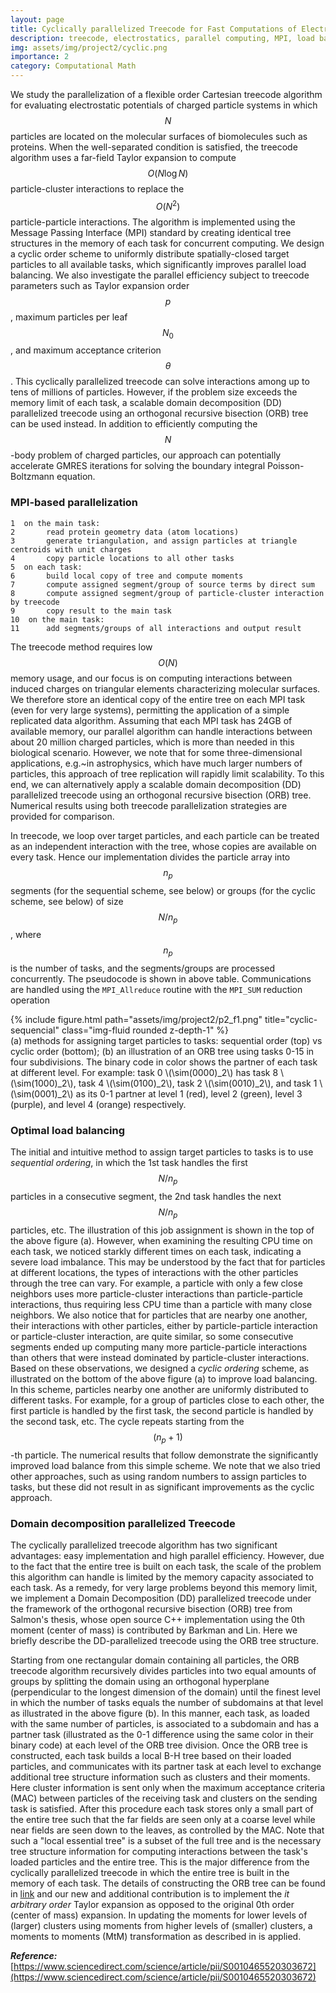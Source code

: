 ```yaml
---
layout: page
title: Cyclically parallelized Treecode for Fast Computations of Electrostatic In teractions on Molecular Surfaces
description: treecode, electrostatics, parallel computing, MPI, load balancing
img: assets/img/project2/cyclic.png
importance: 2
category: Computational Math
---
```


We study the parallelization of a flexible order Cartesian treecode algorithm
for evaluating electrostatic potentials of charged particle systems in which
$$N$$ particles are located on the molecular surfaces of biomolecules such as proteins.
When the well-separated condition is satisfied,
the treecode algorithm uses a far-field Taylor expansion
to compute $${O}(N\log{N})$$ particle-cluster interactions
to replace the $${O}(N^2)$$ particle-particle interactions.
The algorithm is implemented using the Message Passing Interface (MPI) standard
by creating identical tree structures in the memory of each task for concurrent computing.
We design a cyclic order scheme to uniformly distribute spatially-closed target particles to all available tasks,
which significantly improves parallel load balancing.
We also investigate the parallel efficiency
subject to treecode parameters such as
Taylor expansion order $$p$$,
maximum particles per leaf $$N_0$$, and
maximum acceptance criterion $$\theta$$.
This cyclically parallelized treecode can solve interactions among up to tens of millions of particles.
However, if the problem size exceeds the memory limit of each task,
a scalable domain decomposition (DD) parallelized treecode using an orthogonal recursive bisection (ORB) tree can be used instead.
In addition to efficiently computing the $$N$$-body problem of charged particles,
our approach can potentially accelerate GMRES iterations
for solving the boundary integral Poisson-Boltzmann equation.

### MPI-based parallelization
    1  on the main task: 
    2       read protein geometry data (atom locations) 
    3       generate triangulation, and assign particles at triangle centroids with unit charges
    4       copy particle locations to all other tasks 
    5  on each task:
    6       build local copy of tree and compute moments
    7       compute assigned segment/group of source terms by direct sum
    8       compute assigned segment/group of particle-cluster interaction by treecode
    9       copy result to the main task
    10  on the main task:
    11      add segments/groups of all interactions and output result

The treecode method
requires low $$O(N)$$ memory usage, and our focus is on computing
interactions between induced charges on triangular elements characterizing molecular surfaces.
We therefore store an identical copy of the entire tree 
on each MPI task (even for very large systems),
permitting the application of a simple
replicated data algorithm.
Assuming that each MPI task has 24GB of available memory,
our parallel algorithm can handle interactions 
between about 20 million charged particles, which is more than needed
in this biological scenario. However, we note that for some
three-dimensional applications, e.g.~in astrophysics, which have much
larger numbers of particles, this approach of tree replication will
rapidly limit scalability. To this end, we can alternatively apply
a scalable domain decomposition (DD) parallelized treecode 
using an orthogonal recursive bisection (ORB) tree. 
Numerical results using both treecode parallelization strategies are provided for comparison.

In treecode, we loop over target particles,
and each particle can be treated as an independent interaction with the tree,
whose copies are available on every task.
Hence our implementation divides the particle array into $$n_p$$
segments (for the sequential scheme, see below)
or groups (for the cyclic scheme, see below) of size $$N/n_p$$,
where $$n_p$$ is the number of tasks,
and the segments/groups are processed concurrently.
The pseudocode is shown in above table.
Communications are handled using the
```MPI_Allreduce``` routine with the ```MPI_SUM``` reduction operation

<div class="row">
    <div class="col-sm mt-3 mt-md-0">
        {% include figure.html path="assets/img/project2/p2_f1.png" title="cyclic-sequencial" class="img-fluid rounded z-depth-1" %}
    </div>
</div>
<div class="caption">
    (a) methods for assigning target particles to tasks: sequential order (top) vs cyclic order (bottom);
    (b) an illustration of an ORB tree using tasks 0-15 in four subdivisions. The binary code in color shows the partner of each task at different level. For example: task 0 \(\sim(0000)_2\) has  task 8 \(\sim(1000)_2\), task 4 \(\sim(0100)_2\), task 2 \(\sim(0010)_2\), and task 1 \(\sim(0001)_2\) as its 0-1 partner at level 1 (red), level 2 (green), level 3 (purple), and level 4 (orange) respectively.
</div>

### Optimal load balancing
The initial and intuitive method to assign target particles to tasks
is to use *sequential ordering*, in which the 1st task handles
the first $$N/n_p$$ particles in a consecutive segment, the 2nd task
handles the next $$N/n_p$$ particles, etc. The illustration of this
job assignment is shown in the top of the above figure (a). However, when
examining the resulting CPU time on each task, we noticed starkly
different times on each task, indicating a severe load imbalance. This
may be understood by the fact that for particles at different
locations, the types of interactions with the other particles through the
tree can vary.  For example, a particle with only a few close neighbors
uses more particle-cluster interactions than particle-particle interactions,
thus requiring less CPU time than a particle with many close neighbors.
We also notice that for particles that are nearby one another,
their interactions with other particles, either by particle-particle
interaction or particle-cluster interaction, are quite similar, so
some consecutive segments ended up computing many more
particle-particle interactions than others that were instead dominated by
particle-cluster interactions.  Based on these observations, we
designed a *cyclic ordering* scheme, as illustrated on the bottom of
the above figure (a) to improve load balancing.
In this scheme, particles nearby one another are uniformly distributed to different tasks. 
For example, for a group of particles close to each other, 
the first particle is handled by the first task, the second particle is handled by the second task, etc. 
The cycle repeats starting from the $$(n_p+1)$$-th particle.
The numerical results that follow demonstrate the significantly improved load balance from this simple scheme.
We note that we also tried other approaches, such as using random
numbers to assign particles to tasks, but these did not result in as
significant improvements as the cyclic approach.

### Domain decomposition parallelized Treecode
The cyclically parallelized treecode algorithm has two significant advantages:
easy implementation
and
high parallel efficiency.
However, due to the fact that the entire tree is built on each task,
the scale of the problem this algorithm can handle is limited
by the memory capacity associated to each task.
As a remedy, for very large problems beyond this memory limit,
we implement a Domain Decomposition (DD) parallelized treecode under 
the framework of the orthogonal recursive bisection (ORB) tree from Salmon's thesis, 
whose open source C++ implementation using the 0th moment (center of mass) 
is contributed by Barkman and Lin.
Here we briefly describe the DD-parallelized treecode using the ORB tree structure.

Starting from one rectangular domain containing all particles,
the ORB treecode algorithm recursively divides particles
into two equal amounts of groups
by splitting the domain using an orthogonal hyperplane
(perpendicular to the longest dimension of the domain)
until the finest level in which the number of tasks equals the number of subdomains at that level as illustrated in the above figure (b).
In this manner, each task,
as loaded with the same number of particles, is associated to a subdomain
and has a partner task (illustrated as the 0-1 difference using the same color in their binary code) at each level of the ORB tree division.
Once the ORB tree is constructed,
each task builds a local B-H tree based on their loaded particles,
and communicates with its partner task at each level
to exchange additional tree structure information
such as clusters and their moments.
Here cluster information is sent
only when the maximum acceptance criteria  (MAC)
between particles of the receiving task
and clusters on the sending task is satisfied.
After this procedure each task stores only a small part of the entire tree
such that the far fields are seen only at a coarse level
while near fields are seen down to the leaves,
as controlled by the MAC.
Note that such a "local essential tree" is a subset of the full tree
and is the necessary tree structure information for computing interactions
between the task's loaded particles and the entire tree.
This is the major difference from the cyclically parallelized treecode
in which the entire tree is built in the memory of each task.
The details of constructing the ORB tree can be found in [link](https://thesis.library.caltech.edu/6291/)
and our new and additional contribution is
to implement the *it arbitrary order* Taylor expansion as opposed to
the original 0th order (center of mass) expansion.
In updating the moments for lower levels of (larger) clusters using moments from higher levels of (smaller) clusters,
a moments to moments (MtM) transformation as described in is applied.

***Reference:***  [https://www.sciencedirect.com/science/article/pii/S0010465520303672](https://www.sciencedirect.com/science/article/pii/S0010465520303672)
<a href="{{ paper-parallel_cyclic.pdf | prepend: 'assets/pdf/paper-parallel_cyclic.pdf' | relative_url}}" target="_blank" rel="noopener noreferrer" class="float-right"><i class="fas fa-file-pdf"></i></a>
